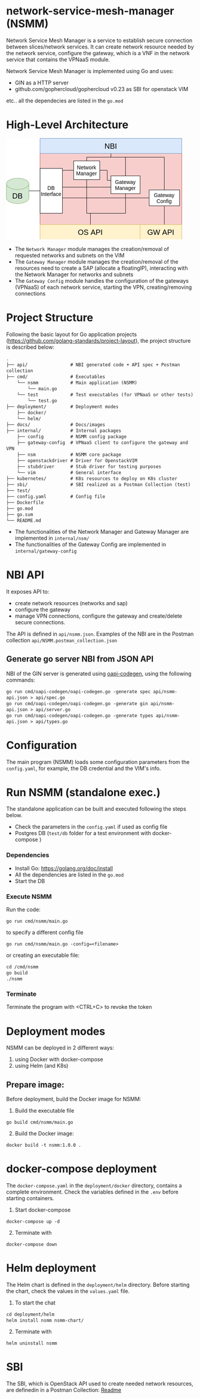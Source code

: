 # network-service-mesh-manager (NSMM)
Network Service Mesh Manager is a service to establish secure connection between slices/network services. It can create network resource needed by the network service, configure the gateway, which is a VNF in the network service that contains the VPNaaS module.

Network Service Mesh Manager is implemented using Go and uses:
- GIN as a HTTP server 
- github.com/gophercloud/gophercloud v0.23 as SBI for openstack VIM

etc.. all the dependecies are listed in the `go.mod`

# High-Level Architecture
![](docs/architecture.png)
- The `Network Manager` module manages the creation/removal of requested networks and subnets on the VIM
- The `Gateway Manager` module manages the creation/removal of the resources need to create a SAP (allocate a floatingIP), interacting with the Network Manager for networks and subnets
- The `Gateway Config` module handles the configuration of the gateways (VPNaaS) of each network service, starting the VPN, creating/removing connections

# Project Structure
Following the basic layout for Go application projects (https://github.com/golang-standards/project-layout), the project structure is described below:
```
.
├── api/                # NBI generated code + API spec + Postman collection
├── cmd/                # Executables
    └── nsmm            # Main application (NSMM)
        └── main.go
    └── test            # Test executables (for VPNaaS or other tests)
        └── test.go
├── deployment/         # Deployment modes
    ├── docker/ 
    └── helm/
├── docs/               # Docs/images
├── internal/           # Internal packages
    ├── config          # NSMM config package
    ├── gateway-config  # VPNaaS client to configure the gateway and VPN
    ├── nsm             # NSMM core package
    ├── openstackdriver # Driver for OpenstackVIM
    ├── stubdriver      # Stub driver for testing purposes
    └── vim             # General interface
├── kubernetes/         # K8s resources to deploy on K8s cluster
├── sbi/                # SBI realized as a Postman Collection (test)
├── test/
├── config.yaml         # Config file
├── Dockerfile
├── go.mod
├── go.sum
└── README.md
```
- The functionalities of the Network Manager and Gateway Manager are implemented in `internal/nsm/`
- The functionalities of the Gateway Config are implemented in `internal/gateway-config`

# NBI API
It exposes API to:
- create network resources (networks and sap) 
- configure the gateway 
- manage VPN connections, configure the gateway and create/delete secure connections.

The API is defined in `api/nsmm.json`. Examples of the NBI are in the Postman collection `api/NSMM.postman_collection.json`


## Generate go server NBI from JSON API
NBI of the GIN server is generated using [oapi-codegen](https://github.com/deepmap/oapi-codegen), using the following commands:
```
go run cmd/oapi-codegen/oapi-codegen.go -generate spec api/nsmm-api.json > api/spec.go
go run cmd/oapi-codegen/oapi-codegen.go -generate gin api/nsmm-api.json > api/server.go
go run cmd/oapi-codegen/oapi-codegen.go -generate types api/nsmm-api.json > api/types.go
```

# Configuration
The main program (NSMM) loads some configuration parameters from the `config.yaml`, for example, the DB credential and the VIM's info.

# Run NSMM (standalone exec.)
The standalone application can be built and executed following the steps below. 
- Check the parameters in the `config.yaml` if used as config file
- Postgres DB (`test/db` folder for a test environment with docker-compose )
### Dependencies
- Install Go: https://golang.org/doc/install
- All the dependencies are listed in the `go.mod`
- Start the DB

### Execute NSMM
Run the code:
```
go run cmd/nsmm/main.go
```
to specify a different config file
```
go run cmd/nsmm/main.go -config=<filename>
```

or creating an executable file:
```
cd /cmd/nsmm
go build
./nsmm
```

### Terminate
Terminate the program with <CTRL+C> to revoke the token

# Deployment modes
NSMM can be deployed in 2 different ways:
1. using Docker with docker-compose
2. using Helm (and K8s)

## Prepare image:
Before deployment, build the Docker image for NSMM:
1. Build the executable file
```
go build cmd/nsmm/main.go
```
2. Build the Docker image:
```
docker build -t nsmm:1.0.0 .
```

# docker-compose deployment
The `docker-compose.yaml` in the `deployment/docker` directory, contains a complete environment. Check the variables defined in the `.env` before starting containers.

1. Start docker-compose 
```
docker-compose up -d
```
2. Terminate with
```
docker-compose down
```

# Helm deployment
The Helm chart is defined in the `deployment/helm` directory. Before starting the chart, check the values in the `values.yaml` file.

1. To start the chat
```
cd deployment/helm
helm install nsmm nsmm-chart/
```
2. Terminate with
```
helm uninstall nsmm
```


# SBI
The SBI, which is OpenStack API used to create needed network resources, are definedin in a Postman Collection:
[Readme](sbi/README.md)
